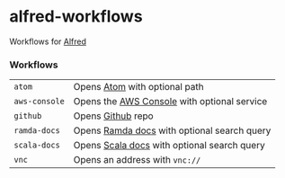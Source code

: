 # alfred-workflows

Workflows for [Alfred](https://www.alfredapp.com)


### Workflows

|   |   |
|---|---|
| `atom`        | Opens [Atom](https://atom.io) with optional path  |
| `aws-console` | Opens the [AWS Console](https://console.aws.amazon.com) with optional service |
| `github`      | Opens [Github](https://github.com) repo  |
| `ramda-docs`       |  Opens [Ramda docs](http://ramdajs.com/docs) with optional search query |
| `scala-docs`       | Opens [Scala docs](https://www.scala-lang.org/api/current/) with optional search query  |
| `vnc`         |  Opens an address with `vnc://` |
